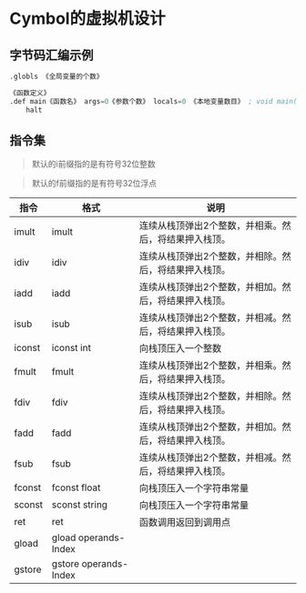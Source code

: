 # Cymbol的虚拟机设计

## 字节码汇编示例

```asm
.globls 《全局变量的个数》

《函数定义》
.def main《函数名》 args=0《参数个数》 locals=0 《本地变量数目》 ; void main()
    halt
```

## 指令集

> 默认的i前缀指的是有符号32位整数

> 默认的f前缀指的是有符号32位浮点

| 指令     | 格式                      | 说明                          |
|--------|-------------------------|-----------------------------|
| imult  | imult                   | 连续从栈顶弹出2个整数，并相乘。然后，将结果押入栈顶。 |
| idiv   | idiv                    | 连续从栈顶弹出2个整数，并相除。然后，将结果押入栈顶。 |
| iadd   | iadd                    | 连续从栈顶弹出2个整数，并相加。然后，将结果押入栈顶。 |
| isub   | isub                    | 连续从栈顶弹出2个整数，并相减。然后，将结果押入栈顶。 |
| iconst | iconst int              | 向栈顶压入一个整数                   |
| fmult  | fmult                   | 连续从栈顶弹出2个整数，并相乘。然后，将结果押入栈顶。 |
| fdiv   | fdiv                    | 连续从栈顶弹出2个整数，并相除。然后，将结果押入栈顶。 |
| fadd   | fadd                    | 连续从栈顶弹出2个整数，并相加。然后，将结果押入栈顶。 |
| fsub   | fsub                    | 连续从栈顶弹出2个整数，并相减。然后，将结果押入栈顶。 |
| fconst | fconst float            | 向栈顶压入一个字符串常量                |
| sconst | sconst string           | 向栈顶压入一个字符串常量                |
| ret    | ret                     | 函数调用返回到调用点                  |
| gload  | gload operands-Index    |                             |
| gstore | gstore   operands-Index |                             |


